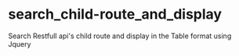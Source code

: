 # search_child-route_and_display
Search Restfull api's child route and display in the Table format using Jquery 
